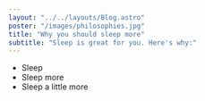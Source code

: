 ```yaml
---
layout: "../../layouts/Blog.astro"
poster: "/images/philosophies.jpg"
title: "Why you should sleep more"
subtitle: "Sleep is great for you. Here's why:"
---
```


- Sleep
- Sleep more
- Sleep a little more

